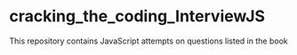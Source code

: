# cracking_the_coding_InterviewJS

This repository contains JavaScript attempts on questions listed in the book
